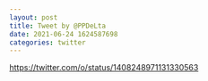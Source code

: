 ```yaml
--- 
layout: post 
title: Tweet by @PPDeLta 
date: 2021-06-24 1624587698 
categories: twitter 
--- 
```

https://twitter.com/o/status/1408248971131330563